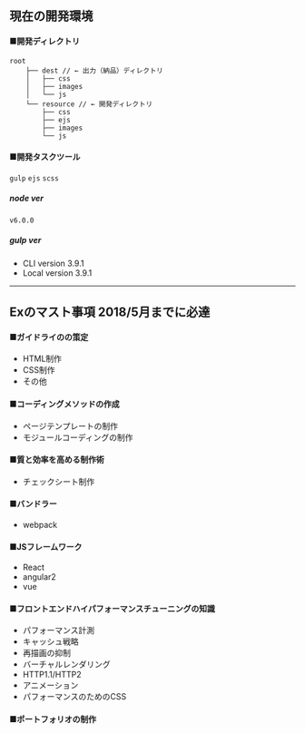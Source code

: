 ## 現在の開発環境

#### ■開発ディレクトリ
```
root
    ├── dest // ← 出力（納品）ディレクトリ
    │   ├── css
    │   ├── images
    │   └── js
    └── resource // ← 開発ディレクトリ
        ├── css
        ├── ejs
        ├── images
        └── js
```

#### ■開発タスクツール
`gulp`
`ejs`
`scss`

##### node ver
`v6.0.0`

##### gulp ver
* CLI version 3.9.1
* Local version 3.9.1

----

## Exのマスト事項 2018/5月までに必達
#### ■ガイドライのの策定
- HTML制作
- CSS制作
- その他

#### ■コーディングメソッドの作成
* ページテンプレートの制作
* モジュールコーディングの制作

#### ■質と効率を高める制作術
* チェックシート制作

#### ■バンドラー
* webpack

#### ■JSフレームワーク
* React
* angular2
* vue

#### ■フロントエンドハイパフォーマンスチューニングの知識
* パフォーマンス計測
* キャッシュ戦略
* 再描画の抑制
* バーチャルレンダリング
* HTTP1.1/HTTP2
* アニメーション
* パフォーマンスのためのCSS

#### ■ポートフォリオの制作
